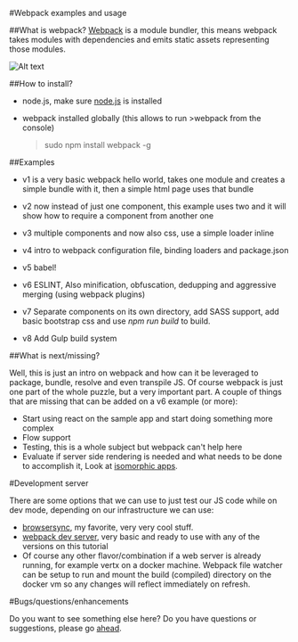 #Webpack examples and usage

##What is webpack?
[Webpack](https://webpack.github.io/) is a module bundler, this means webpack takes modules with dependencies and emits 
static assets representing those modules.  

![Alt text](https://webpack.github.io/assets/what-is-webpack.png)

##How to install?

- node.js, make sure [node.js](https://nodejs.org/en/) is installed
- webpack installed globally (this allows to run >webpack from the console)
    
    >sudo npm install webpack -g 

##Examples

- v1 is a very basic webpack hello world, takes one module and creates a simple bundle with it, then a simple html page 
    uses that bundle
    
- v2 now instead of just one component, this example uses two and it will show how to require a component from another
    one
    
- v3 multiple components and now also css, use a simple loader inline

- v4 intro to webpack configuration file, binding loaders and package.json

- v5 babel!

- v6 ESLINT, Also minification, obfuscation, dedupping and aggressive merging (using webpack plugins)

- v7 Separate components on its own directory, add SASS support, add basic bootstrap css and use _npm run build_ to build.

- v8 Add Gulp build system

##What is next/missing?

Well, this is just an intro on webpack and how can it be leveraged to package, bundle, resolve and even transpile JS. 
Of course webpack is just one part of the whole puzzle, but a very important part. A couple of things that are missing
that can be added on a v6 example (or more):

- Start using react on the sample app and start doing something more complex
- Flow support
- Testing, this is a whole subject but webpack can't help here
- Evaluate if server side rendering is needed and what needs to be done to accomplish it, Look at 
[isomorphic apps](https://strongloop.com/strongblog/node-js-react-isomorphic-javascript-why-it-matters/).


#Development server

There are some options that we can use to just test our JS code while on dev mode, depending on our infrastructure we can use:
 
- [browsersync](https://www.browsersync.io/), my favorite, very very cool stuff.
- [webpack dev server](http://webpack.github.io/docs/tutorials/getting-started/#development-server), very basic and ready to use
with any of the versions on this tutorial
- Of course any other flavor/combination if a web server is already running, for example vertx on a docker machine. Webpack file 
watcher can be setup to run and mount the build (compiled) directory on the docker vm so any changes will reflect immediately on
refresh. 

#Bugs/questions/enhancements

Do you want to see something else here? Do you have questions or suggestions, please go [ahead](https://github.com/gabroe/webpackExamples/issues).